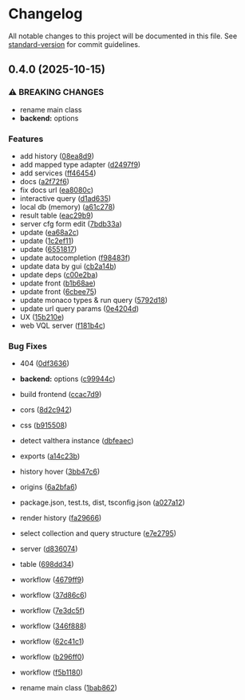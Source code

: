 # Changelog

All notable changes to this project will be documented in this file. See [standard-version](https://github.com/conventional-changelog/standard-version) for commit guidelines.

## 0.4.0 (2025-10-15)


### ⚠ BREAKING CHANGES

* rename main class
* **backend:** options

### Features

* add history ([08ea8d9](https://github.com/wxn0brP/VQL-dev/commit/08ea8d9a69037e33573c34684e0058fa98e9496f))
* add mapped type adapter ([d2497f9](https://github.com/wxn0brP/VQL-dev/commit/d2497f982e8900e7f36c8d4bbeddb1f65c6a2068))
* add services ([ff46454](https://github.com/wxn0brP/VQL-dev/commit/ff464548fe0ff97d30e9cd98162c9992f274842f))
* docs ([a2f72f6](https://github.com/wxn0brP/VQL-dev/commit/a2f72f6f8124459898769cf44881e6e80770ffcb))
* fix docs url ([ea8080c](https://github.com/wxn0brP/VQL-dev/commit/ea8080c98add7b6cbff102c5e5b7e1427091388a))
* interactive query ([d1ad635](https://github.com/wxn0brP/VQL-dev/commit/d1ad635f4dc35e683c7d9e2bc011cc0121353971))
* local db (memory) ([a61c278](https://github.com/wxn0brP/VQL-dev/commit/a61c278dcfc62cd3104085745c88e333343a9f1f))
* result table ([eac29b9](https://github.com/wxn0brP/VQL-dev/commit/eac29b905739faab3736825ec0af66b3d17f6385))
* server cfg form edit ([7bdb33a](https://github.com/wxn0brP/VQL-dev/commit/7bdb33af0432f57a8284603da9234fa282f12738))
* update ([ea68a2c](https://github.com/wxn0brP/VQL-dev/commit/ea68a2c2833b671611b6583725e782d18811d480))
* update ([1c2ef11](https://github.com/wxn0brP/VQL-dev/commit/1c2ef11f8386767388d41505566ffac10efc63ec))
* update ([6551817](https://github.com/wxn0brP/VQL-dev/commit/655181753a5800e946ef13001f01a0570849af2c))
* update autocompletion ([f98483f](https://github.com/wxn0brP/VQL-dev/commit/f98483f38514c5793000149dbda3fe4fd07186b0))
* update data by gui ([cb2a14b](https://github.com/wxn0brP/VQL-dev/commit/cb2a14ba5b95b9bc53cc1e69e8938fb05c1cdb03))
* update deps ([c00e2ba](https://github.com/wxn0brP/VQL-dev/commit/c00e2ba9131e2158273c6a3781208782a025303d))
* update front ([b1b68ae](https://github.com/wxn0brP/VQL-dev/commit/b1b68ae1d08380904dfb9c64f444598a1a71a131))
* update front ([6cbee75](https://github.com/wxn0brP/VQL-dev/commit/6cbee7564be0130830bba2eae6c3e60f4f0e7a17))
* update monaco types & run query ([5792d18](https://github.com/wxn0brP/VQL-dev/commit/5792d18fc5ee67740f40782675fc32011d9386ff))
* update url query params ([0e4204d](https://github.com/wxn0brP/VQL-dev/commit/0e4204d635130653707381a66c8d91eb851fe6ce))
* UX ([15b210e](https://github.com/wxn0brP/VQL-dev/commit/15b210e434b1b9c9261e742a4163469b060e91c1))
* web VQL server ([f181b4c](https://github.com/wxn0brP/VQL-dev/commit/f181b4ce644ad431427cd05a26416b65939fc666))


### Bug Fixes

* 404 ([0df3636](https://github.com/wxn0brP/VQL-dev/commit/0df36366b5612e30caf5381702d28ad68809896c))
* **backend:** options ([c99944c](https://github.com/wxn0brP/VQL-dev/commit/c99944c8fe74009a5c4097fe0f45cfc6ca90dc17))
* build frontend ([ccac7d9](https://github.com/wxn0brP/VQL-dev/commit/ccac7d995342e74c63ed598b2a12c56da7de317a))
* cors ([8d2c942](https://github.com/wxn0brP/VQL-dev/commit/8d2c94225e77e13551f850dd1fb70d18a2a2603c))
* css ([b915508](https://github.com/wxn0brP/VQL-dev/commit/b9155083d13cbfdb5f81a2db494d9d52baf60bd0))
* detect valthera instance ([dbfeaec](https://github.com/wxn0brP/VQL-dev/commit/dbfeaec4d5140cf101e6230a2f4fb5896ffad42c))
* exports ([a14c23b](https://github.com/wxn0brP/VQL-dev/commit/a14c23bedc0af4afa26fec3c79d731f4de74a33d))
* history hover ([3bb47c6](https://github.com/wxn0brP/VQL-dev/commit/3bb47c6cd23c1a9449e23d4d581899e3875ac271))
* origins ([6a2bfa6](https://github.com/wxn0brP/VQL-dev/commit/6a2bfa677f19f137782e9330dea9a5cd4053a3f6))
* package.json, test.ts, dist, tsconfig.json ([a027a12](https://github.com/wxn0brP/VQL-dev/commit/a027a12c92e28f3a3d1f11d50b0398c516f0014f))
* render history ([fa29666](https://github.com/wxn0brP/VQL-dev/commit/fa29666750d7bc9d3fae6eb66be2a28639720b47))
* select collection and query structure ([e7e2795](https://github.com/wxn0brP/VQL-dev/commit/e7e2795ad42358687cd4353c648fd24305cc5aac))
* server ([d836074](https://github.com/wxn0brP/VQL-dev/commit/d8360741c8163a635475368eb5618e1bf5485796))
* table ([698dd34](https://github.com/wxn0brP/VQL-dev/commit/698dd34a1250de26ff6b2735507d78498ecfc830))
* workflow ([4679ff9](https://github.com/wxn0brP/VQL-dev/commit/4679ff9a4b2949aa0e717810573153460c21eb8c))
* workflow ([37d86c6](https://github.com/wxn0brP/VQL-dev/commit/37d86c623c9141ea7323136f9f7a94870da9eb22))
* workflow ([7e3dc5f](https://github.com/wxn0brP/VQL-dev/commit/7e3dc5f0612349557bc29cdc553bb6710d272a69))
* workflow ([346f888](https://github.com/wxn0brP/VQL-dev/commit/346f8884427e61c3990d7875e43703fc90d531c0))
* workflow ([62c41c1](https://github.com/wxn0brP/VQL-dev/commit/62c41c1371c2b097fead96a7ec2fa77f15d11cac))
* workflow ([b296ff0](https://github.com/wxn0brP/VQL-dev/commit/b296ff0379f8401529f6bbecbb19a948c9f6610a))
* workflow ([f5b1180](https://github.com/wxn0brP/VQL-dev/commit/f5b11805fc7e75bfd31047b1f92c02bbabc5949b))


* rename main class ([1bab862](https://github.com/wxn0brP/VQL-dev/commit/1bab86261b4009741bb67b070fdb3fbf5d542199))
